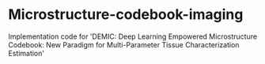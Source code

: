 # Microstructure-codebook-imaging
Implementation code for 'DEMIC: Deep Learning Empowered Microstructure Codebook: New Paradigm for Multi-Parameter Tissue Characterization Estimation'
